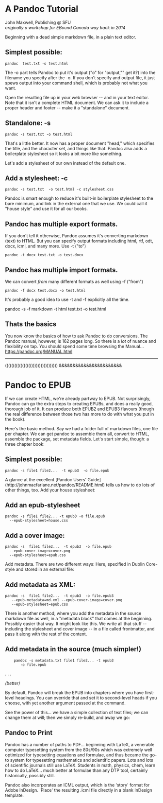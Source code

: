 # A Pandoc Tutorial

John Maxwell, Publishing @ SFU  
*originally a workshop for EBound Canada way back in 2014*



Beginning with a dead simple markdown file, in a plain text editor.


## Simplest possible:

    pandoc  test.txt -o test.html

The -o part tells Pandoc to put it's output ("o" for "output,"" get it?) into the filename you specify after the -o. If you don't specify and output file, it just spews output into your command shell, which is probably not what you want.

Open the resulting file up in your web browser -- and in your text editor. Note that it isn't a complete HTML document. We can ask it to include a proper header and footer -- make it a "standalone" document.

## Standalone: -s


    pandoc -s test.txt -o test.html

That's a little better. It now has a proper document "head," which specifies the title, and the character set, and things like that. Pandoc also adds a boilerplate stylesheet so it looks a bit more like something.

Let's add a stylesheet of our own instead of the default one.

## Add a stylesheet: -c

    pandoc -s test.txt  -o test.html -c stylesheet.css  

Pandoc is smart enough to reduce it's built-in boilerplate stylesheet to the bare minimum, and link in the external one that we use. We could call it "house style" and use it for all our books.


## Pandoc has multiple export formats.

If you don't tell it otherwise, Pandoc assumes it's converting markdown (text) to HTML. But you can specify output formats including html, rtf, odt, docx, icml, and many more. Use -t ("to")

    pandoc -t docx test.txt -o test.docx

## Pandoc has multiple import formats.

We can convert *from* many different formats as well using -f ("from")

    pandoc -f docx test.docx -o test.html

It's probably a good idea to use -t and -f explicitly all the time.

   pandoc -s -f markdown -t html test.txt -o test.html


## Thats the basics

You now know the basics of how to ask Pandoc to do conversions. The Pandoc manual, however, is 162 pages long. So there is a *lot* of nuance and flexibility on tap. You should spend some time browsing the Manual... https://pandoc.org/MANUAL.html


*********************************
((((((((((((((((()))))))))))))))))
&&&&&&&&&&&&&&&&&&&&&&&


# Pandoc to EPUB

If we can create HTML, we're already partway to EPUB. Not surprisingly, Pandoc can go the extra steps to creating EPUBs, and does a really good, thorough job of it. It can produce both EPUB2 and EPUB3 flavours (though the real difference between those two has more to do with what you put in the book).

Here's the basic method. Say we had a folder full of markdown files, one file per chapter. We can get pandoc to assemble them all, convert to HTML, assemble the package, set  metadata fields. Let's start simple, though: a three chapter book:

## Simplest possible:

    pandoc -s file1 file2...  -t epub3  -o file.epub

<div class="notes">
A glance at the excellent [Pandoc Users' Guide](http://johnmacfarlane.net/pandoc/README.html) tells us how to do lots of other things, too. Add your house stylesheet:
</div>

## Add an epub-stylesheet
    pandoc -s file1 file2... -t epub3 -o file.epub  
      --epub-stylesheet=house.css

## Add a cover image:

    pandoc -s  file1 file2...  -t epub3  -o file.epub  
      --epub-cover-image=cover.png 
      --epub-stylesheet=epub.css

<div class="notes">
Add metadata. There are two different ways: Here, specified in Dublin Core-style and stored in an external file: 
</div>

## Add metadata as XML:

    pandoc -s  file1 file2...  -t epub3  -o file.epub3  
       --epub-metadata=md.xml --epub-cover-image=cover.png 
       --epub-stylesheet=epub.css

<div class="notes">
There is another method, where you add the metadata in the source markdown file as well, in a "metadata block" that comes at the beginning. Possibly easier that way. It might look like this. We write all that stuff -- including the stylesheet and cover image -- in a file called frontmatter, and pass it along with the rest of the content.
</div>

## Add metadata in the source (much simpler!)

        pandoc -s metadata.txt file1 file2... -t epub3 
           -o file.epub

. . .

*(better)*

<div class="notes">
By default, Pandoc will break the EPUB into chapters where you have first-level headings. You can override that and set it to second-level heads if you choose, with yet another argument passed at the command.

See the power of this... we have a simple collection of text files; we can change them at will; then we simply re-build, and away we go:
</div>



## Pandoc to Print

<div class="notes">
Pandoc has a number of paths to PDF... beginning with LaTeX, a venerable computer typesetting system from the 80s/90s which was extremely well optimized for typesetting equations and formulae, and thus became the go-to system for typesetting mathematics and scientific papers. Lots and lots of scientific journals still use LaTeX. Students in math, physics, chem, learn how to do LaTeX... much better at formulae than any DTP tool, certainly historically, possibly still.

Pandoc also incorporates an ICML output, which is the 'story' format for Adobe InDesign. 'Place' the resulting .icml file directly in a blank InDesign template.
</div>





